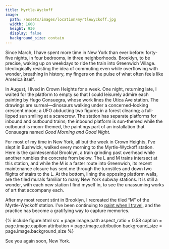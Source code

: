 ```yaml
---
title: Myrtle-Wyckoff
image:
  path: /assets/images/location/myrtlewyckoff.jpg
  width: 1600
  height: 930
  display: false
  background_size: contain
---
```


Since March, I have spent more time in New York than ever before: forty-five nights, in four bedrooms, in three neighborhoods. Brooklyn, to be precise, waking up on weekdays to ride the train into Greenwich Village. Ideologically resisting the idea of commuting even while overflowing with wonder, breathing in history, my fingers on the pulse of what often feels like America itself.

In August, I lived in Crown Heights for a week. One night, returning late, I waited for the platform to empty so that I could leisurely admire each painting by Hugo Consuegra, whose work lines the Utica Ave station. The drawings are surreal—dinosaurs walking under a concerned-looking crescent moon; a UFO abducting two figures in a forest clearing; a full-lipped sun smiling at a scarecrow. The station has separate platforms for inbound and outbound trains; the inbound platform is sun-themed while the outbound is moon-themed, the paintings part of an installation that Consuegra named _Good Morning and Good Night_.

For most of my time in New York, all but the week in Crown Heights, I’ve slept in Bushwick, walked every morning to the Myrtle-Wyckoff station. Here is the quintessential Brooklyn, a train grinding past overhead while another rumbles the concrete from below. The L and M trains intersect at this station, and while the M is a faster route into Greenwich, its recent maintenance closure has sent me through the turnstiles and down two flights of stairs to the L. At the bottom, lining the opposing platform walls, are the tiled murals familiar to many New York subway stations. It is still a wonder, with each new station I find myself in, to see the unassuming works of art that accompany each.

After my most recent stint in Brooklyn, I recreated the tiled “M” of the Myrtle-Wyckoff station. I’ve been continuing to [paint when I travel](/is-in), and the practice has become a gratifying way to capture memories.

{%
  include figure.html
    src = page.image.path
    aspect_ratio = 0.58
    caption = page.image.caption
    attribution = page.image.attribution
    background_size = page.image.background_size
%}

See you again soon, New York.
